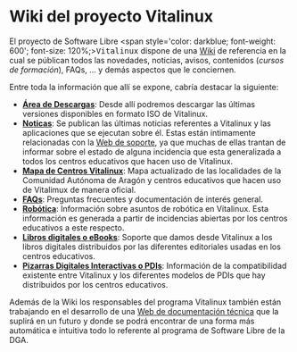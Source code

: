 # Wiki del proyecto Vitalinux

El proyecto de Software Libre <span style='color: darkblue; font-weight: 600'; font-size: 120%;><tt>Vitalinux</tt></span> dispone de una <a href="http://wiki.vitalinux.educa.aragon.es">Wiki</a> de referencia en la cual se públican todos las novedades, noticias, avisos, contenidos (<i>cursos de formación</i>), FAQs, ... y demás aspectos que le conciernen.

Entre toda la información que allí se expone, cabría destacar la siguiente:

* **[Área de Descargas](http://wiki.vitalinux.educa.aragon.es/index.php/P%C3%A1gina_principal/Materiales_e_im%C3%A1genes)**: Desde allí podremos descargar las últimas versiones disponibles en formato ISO de Vitalinux.
* **[Noticas](https://wiki.vitalinux.educa.aragon.es/index.php?title=P%C3%A1gina_principal/Noticias_VITALINUX_EDU_(DGA))**: Se publican las últimas noticias referentes a Vitalinux y las aplicaciones que se ejecutan sobre él. Estas están intimamente relacionadas con la [Web de soporte](https://soporte.vitalinux.educa.aragon.es), ya que muchas de ellas trantan de informar sobre el estado de alguna incidencia que esta generalizada a todos los centros educativos que hacen uso de Vitalinux.
* **[Mapa de Centros Vitalinux](https://wiki.vitalinux.educa.aragon.es/index.php?title=P%C3%A1gina_principal/Centros_participantes)**: Mapa actualizado de las localidades de la Comunidad Autónoma de Aragón y centros educativos que hacen uso de Vitalimux de manera oficial.
* **[FAQs](https://wiki.vitalinux.educa.aragon.es/index.php/FAQs)**: Preguntas frecuentes y documentación de interés general.
* **[Robótica](https://wiki.vitalinux.educa.aragon.es/index.php/Rob%C3%B3tica_con_Vitalinux)**: Información sobre asuntos de robótica en Vitalinux. Esta información es generada a partir de incidencias abiertas por los centros educativos a este respecto.
* **[Libros digitales o eBooks](https://wiki.vitalinux.educa.aragon.es/index.php/Vitalinux/Libros_Digitales)**: Soporte que damos desde Vitalinux a los libros digitales distribuidos por las diferentes editoriales usadas en los centros educativos.
* **[Pizarras Digitales Interactivas o PDIs](https://wiki.vitalinux.educa.aragon.es/index.php/Vitalinux/Pizarras_Digitales_Interactivas)**: Información de la compatibilidad existente entre Vitalinux y los diferentes modelos de PDIs que hay distribuidos por los centros educativos.

Además de la Wiki los responsables del programa Vitalinux también están trabajando en el desarrollo de una [Web de documentación técnica](https://docs.vitalinux.educa.aragon.es/) que la suplirá en un futuro y donde se podrá encontrar de una forma más automática e intuitiva todo lo referente al programa de Software Libre de la DGA.
